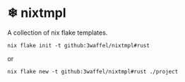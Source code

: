 # ❄ nixtmpl
A collection of nix flake templates.

```
nix flake init -t github:3waffel/nixtmpl#rust
```
or
```
nix flake new -t github:3waffel/nixtmpl#rust ./project
```
